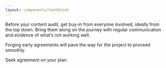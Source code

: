```yaml
---
layout: components/textblock
---
```


Before your content audit, get buy-in from everyone involved, ideally from the top down. Bring them along on the journey with regular communication and evidence of what’s not working well.

Forging early agreements will pave the way for the project to proceed smoothly.  

Seek agreement on your plan.
